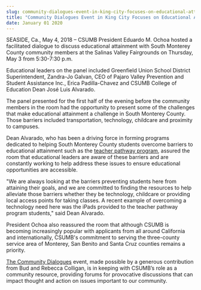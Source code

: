 ```yaml
---
slug: community-dialogues-event-in-king-city-focuses-on-educational-attainment-
title: "Community Dialogues Event in King City Focuses on Educational Attainment "
date: January 01 2020
---
```


 
<p>
  SEASIDE, Ca., May 4, 2018 – CSUMB President Eduardo M. Ochoa hosted a
  facilitated dialogue to discuss educational attainment with South Monterey
  County community members at<b> </b>the Salinas Valley Fairgrounds on Thursday,
  May 3 from 5:30-7:30 p.m.
</p>
<p>
  Educational leaders on the panel included Greenfield Union School District
  Superintendent, Zandra-Jo Galvan, CEO of Pajaro Valley Prevention and Student
  Assistance Inc., Erica Padilla-Chavez and CSUMB College of Education Dean José
  Luis Alvarado.
</p>
<p>
  The panel presented for the first half of the evening before the community
  members in the room had the opportunity to present some of the challenges that
  make educational attainment a challenge in South Monterey County. Those
  barriers included transportation, technology, childcare and proximity to
  campuses.
</p>
<p>
  Dean Alvarado, who has been a driving force in forming programs dedicated to
  helping South Monterey County students overcome barriers to educational
  attainment such as the
  <a href="https://csumb.edu/liberalstudies/teacher-pathway-program"
    >teacher pathway program</a
  >, assured the room that educational leaders are aware of these barriers and
  are constantly working to help address these issues to ensure educational
  opportunities are accessible.
</p>
<p>
  "We are always looking at the barriers preventing students here from attaining
  their goals, and we are committed to finding the resources to help alleviate
  those barriers whether they be technology, childcare or providing local access
  points for taking classes. A recent example of overcoming a technology need
  here was the iPads provided to the teacher pathway program students," said
  Dean Alvarado.
</p>
<p>
  President Ochoa also reassured the room that although CSUMB is becoming
  increasingly popular with applicants from all around California and
  internationally, CSUMB's commitment to serving the three-county<b> </b>service
  area of Monterey, San Benito and Santa Cruz counties remains a priority.
</p>
<p>
  <a href="https://csumb.edu/president/events/community-dialogues-education"
    >The Community Dialogues</a
  >
  event, made possible by a generous contribution from Bud and Rebecca Colligan,
  is in keeping with CSUMB’s role as a community resource, providing forums for
  provocative discussions that can impact thought and action on issues important
  to our community.
</p>
 
